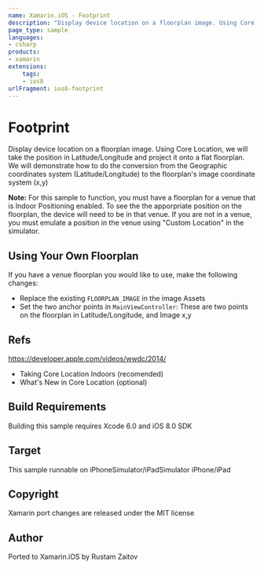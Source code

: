 ```yaml
---
name: Xamarin.iOS - Footprint
description: "Display device location on a floorplan image. Using Core Location, we will take the position in Latitude/Longitude and project it (iOS8)"
page_type: sample
languages:
- csharp
products:
- xamarin
extensions:
    tags:
    - ios8
urlFragment: ios8-footprint
---
```

# Footprint

Display device location on a floorplan image.
Using Core Location, we will take the position in Latitude/Longitude and project it onto a flat floorplan. We will demonstrate how to do the conversion from the Geographic coordinates system (Latitude/Longitude) to the floorplan's image coordinate system (x,y)

**Note:** For this sample to function, you must have a floorplan for a venue that is Indoor Positioning enabled. To see the the apporpriate position on the floorplan, the device will need to be in that venue. If you are not in a venue, you must emulate a position in the venue using "Custom Location" in the simulator.

## Using Your Own Floorplan
If you have a venue floorplan you would like to use, make the following changes:

* Replace the existing `FLOORPLAN_IMAGE` in the image Assets
* Set the two anchor points in `MainViewController`: These are two points on the floorplan in Latitude/Longitude, and Image x,y

## Refs
https://developer.apple.com/videos/wwdc/2014/

* Taking Core Location Indoors (recomended)
* What's New in Core Location (optional)

## Build Requirements

Building this sample requires Xcode 6.0 and iOS 8.0 SDK

## Target
This sample runnable on iPhoneSimulator/iPadSimulator iPhone/iPad

## Copyright

Xamarin port changes are released under the MIT license

## Author 

Ported to Xamarin.iOS by Rustam Zaitov
